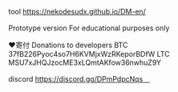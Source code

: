 tool
https://nekodesudx.github.io/DM-en/


Prototype version
For educational purposes only　

❤寄付 Donations to developers
BTC 37fB226Pyoc4so7H6KVMjxWzRKeporBDfW
LTC MSU7xJHQJzocME3xLQmtAKfow36nwhuZ9Y

discord https://discord.gg/DPmPdpcNqs　
